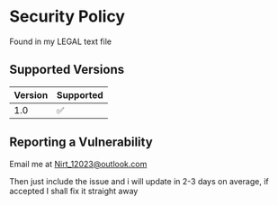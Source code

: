 # Security Policy

Found in my LEGAL text file

## Supported Versions


| Version | Supported          |
| ------- | ------------------ |
| 1.0     | :white_check_mark: |

## Reporting a Vulnerability

Email me at Nirt_12023@outlook.com

Then just include the issue and i will update in 2-3 days on average, if accepted I shall fix it straight away
